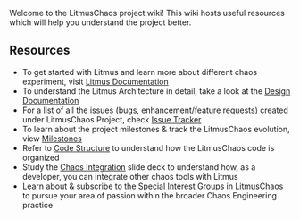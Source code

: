 Welcome to the LitmusChaos project wiki! This wiki hosts useful resources which will help you understand the project better. 

## Resources 

- To get started with Litmus and learn more about different chaos experiment, visit [Litmus Documentation](https://docs.litmuschaos.io)
- To understand the Litmus Architecture in detail, take a look at the [Design Documentation](https://github.com/litmuschaos/litmus/wiki/Litmus-Architecture)
- For a list of all the issues (bugs, enhancement/feature requests) created under LitmusChaos Project, check [Issue Tracker](https://github.com/litmuschaos/litmus/issues)
- To learn about the project milestones & track the LitmusChaos evolution, view [Milestones](https://github.com/litmuschaos/litmus/wiki/Milestones)
- Refer to [Code  Structure](https://github.com/litmuschaos/litmus/wiki/Code-Structure-&-Project-Repositories) to understand how the LitmusChaos code is organized
- Study the [Chaos Integration](https://docs.google.com/presentation/d/1OGuSisuory7jE-LvrDyC6J9x1wdom2Bowc0Fso6F4Ps/edit#slide=id.g836279615b_0_56) slide deck to understand how, as a developer, you can integrate other chaos tools with Litmus
- Learn about & subscribe to the [Special Interest Groups](https://github.com/litmuschaos/litmus/wiki/Special-Interest-Groups) in LitmusChaos to pursue your area of passion within the broader Chaos Engineering practice 



